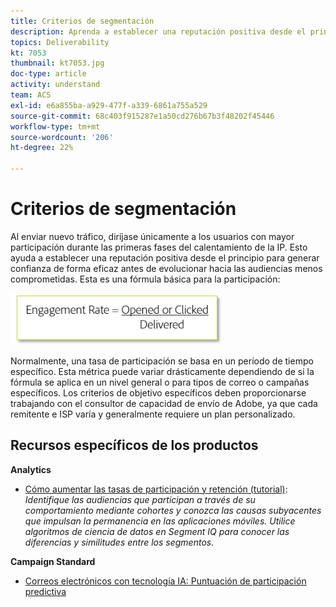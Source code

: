 ```yaml
---
title: Criterios de segmentación
description: Aprenda a establecer una reputación positiva desde el principio para generar confianza de forma eficaz antes de llegar a sus audiencias menos comprometidas.
topics: Deliverability
kt: 7053
thumbnail: kt7053.jpg
doc-type: article
activity: understand
team: ACS
exl-id: e6a855ba-a929-477f-a339-6861a755a529
source-git-commit: 68c403f915287e1a50cd276b67b3f48202f45446
workflow-type: tm+mt
source-wordcount: '206'
ht-degree: 22%

---
```


# Criterios de segmentación

Al enviar nuevo tráfico, diríjase únicamente a los usuarios con mayor participación durante las primeras fases del calentamiento de la IP. Esto ayuda a establecer una reputación positiva desde el principio para generar confianza de forma eficaz antes de evolucionar hacia las audiencias menos comprometidas. Esta es una fórmula básica para la participación:

![Fórmula para la participación](../assets/formula-for-enagement.png)

Normalmente, una tasa de participación se basa en un período de tiempo específico. Esta métrica puede variar drásticamente dependiendo de si la fórmula se aplica en un nivel general o para tipos de correo o campañas específicos. Los criterios de objetivo específicos deben proporcionarse trabajando con el consultor de capacidad de envío de Adobe, ya que cada remitente e ISP varía y generalmente requiere un plan personalizado.

## Recursos específicos de los productos

**Analytics**

* [Cómo aumentar las tasas de participación y retención (tutorial)](https://experienceleague.adobe.com/docs/analytics-learn/tutorials/mobile-app-analytics/measuring-mobile-analytics/how-to-increase-engagement-and-retention-rates.html?lang=en#mobile-app-analytics):  *Identifique las audiencias que participan a través de su comportamiento mediante cohortes y conozca las causas subyacentes que impulsan la permanencia en las aplicaciones móviles. Utilice algoritmos de ciencia de datos en Segment IQ para conocer las diferencias y similitudes entre los segmentos.*

**Campaign Standard**

* [Correos electrónicos con tecnología IA: Puntuación de participación predictiva](https://experienceleague.adobe.com/docs/campaign-standard/using/testing-and-sending/preparing-and-testing-messages/predictive.html#predictive-scoring)
